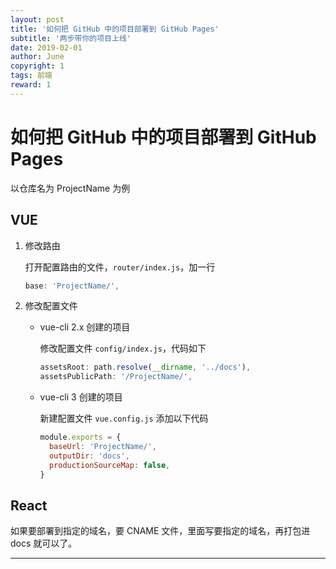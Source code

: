 ```yaml
---
layout: post
title: '如何把 GitHub 中的项目部署到 GitHub Pages'
subtitle: '两步带你的项目上线'
date: 2019-02-01
author: June
copyright: 1
tags: 前端
reward: 1
---
```


# 如何把 GitHub 中的项目部署到 GitHub Pages

以仓库名为 ProjectName 为例

## VUE

1. 修改路由

	打开配置路由的文件，`router/index.js`，加一行

	```js
	base: 'ProjectName/',
	```

2. 修改配置文件

	* vue-cli 2.x 创建的项目 

		修改配置文件 `config/index.js`，代码如下

		```js
		assetsRoot: path.resolve(__dirname, '../docs'),
		assetsPublicPath: '/ProjectName/',
		```

	* vue-cli 3 创建的项目 

		新建配置文件 `vue.config.js` 添加以下代码

		```js
		module.exports = {
		  baseUrl: 'ProjectName/',
		  outputDir: 'docs',
		  productionSourceMap: false,
		}
		```

## React





如果要部署到指定的域名，要 CNAME 文件，里面写要指定的域名，再打包进 docs 就可以了。


---




